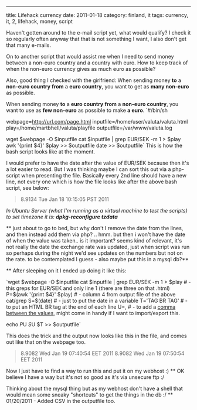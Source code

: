 ---
title: Lifehack currency
date: 2011-01-18
category: finland, it
tags: currency, it, 2, lifehack, money, script

Haven't gotten around to the e-mail script yet, what would qualify? I check it so regularly often anyway that that is not something I want, I also don't get that many e-mails.

On to another script that would assist me when I need to send money between a non-euro country and a country with euro. How to keep track of when the non-euro currency gives as much euro as possible?

Also, good thing I checked with the girlfriend: When sending money **to** a **non-euro country** **from** a **euro country**, you want to get as **many non-euro** as possible.

When sending money **to** a **euro country** **from** a **non-euro country**, you want to use as **few non-euro** as possible to make **a euro**. `#/bin/sh

webpage=http://url.com/page.html inputfile=/home/user/valuta/valuta.html play=/home/martbhell/valuta/playfile outputfile=/var/www/valuta.log

wget $webpage -O $inputfile cat $inputfile | grep EUR/SEK -m 1 > $play awk '{print $4}' $play >> $outputfile date >> $outputfile` This is how the bash script looks like at the moment.

I would prefer to have the date after the value of EUR/SEK because then it's a lot easier to read. But I was thinking maybe I can sort this out via a php-script when presenting the file. Basically every 2nd line should have a new line, not every one which is how the file looks like after the above bash script, see below:

> 8.9134 Tue Jan 18 10:15:05 PST 2011

_In Ubuntu Server (what I'm running as a virtual machine to test the scripts) to set timezone it is: **dpkg-reconfigure tzdata**_

\*\* just about to go to bed, but why don't I remove the date from the lines, and then instead add them via php? .. hmm. but then i won't have the date of when the value was taken.. is it important? seems kind of relevant, it's not really the date the exchange rate was updated, just when script was run so perhaps during the night we'd see updates on the numbers but not on the rate. to be contemplated I guess - also maybe put this in a mysql db?\*\*

\*\* After sleeping on it I ended up doing it like this:

`wget $webpage -O $inputfile cat $inputfile | grep EUR/SEK -m 1 > $play # - this greps for EUR/SEK and only line 1 (there are three on that .html) P=$(awk '{print $4}' $play) # - column 4 from output file of the above cat/grep S=$(date) # - just to put the date in a variable T='TAG BR TAG' # - to put an HTML BR tag at the end of each line U=, # - to add a [comma between the values](http://en.wikipedia.org/wiki/Comma-separated_values), might come in handy if I want to import/export this.

echo $P$U $S$U $T >> $outputfile`

This does the trick and the output now looks like this in the file, and comes out like that on the webpage too.

> 8.9082 Wed Jan 19 07:40:54 EET 2011 8.9082 Wed Jan 19 07:50:54 EET 2011

Now I just have to find a way to run this and put it on my webhost :) \*\* OK believe I have a way but it's not so good as it's via unsecure ftp :/

Thinking about the mysql thing but as my webhost don't have a shell that would mean some sneaky "shortcuts" to get the things in the db :/ \*\* 01/20/2011 - Added CSV in the outputfile too.
